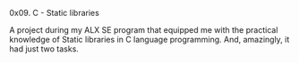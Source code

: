 0x09. C - Static libraries

A project during my ALX SE program that equipped me with the practical knowledge
of Static libraries in C language programming. And, amazingly, it had just
two tasks.
